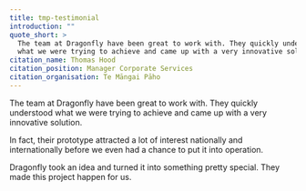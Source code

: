 ```yaml
---
title: tmp-testimonial
introduction: ""
quote_short: >
  The team at Dragonfly have been great to work with. They quickly understood
  what we were trying to achieve and came up with a very innovative solution.
citation_name: Thomas Hood
citation_position: Manager Corporate Services
citation_organisation: Te Māngai Pāho
---
```


The team at Dragonfly have been great to work with. They quickly understood
what we were trying to achieve and came up with a very innovative solution.

In fact, their prototype attracted a lot of interest nationally and
internationally before we even had a chance to put it into operation.

Dragonfly took an idea and turned it into something pretty special. They made
this project happen for us.
